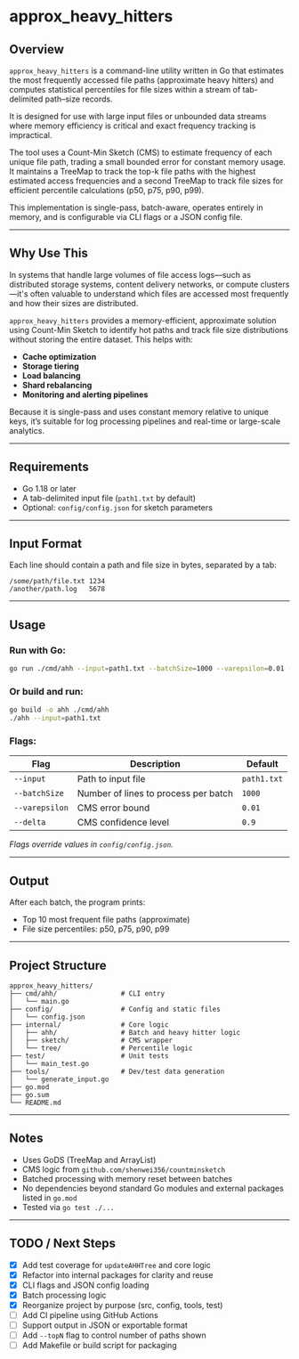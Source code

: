 # approx_heavy_hitters

## Overview

`approx_heavy_hitters` is a command-line utility written in Go that estimates the most frequently accessed file paths (approximate heavy hitters) and computes statistical percentiles for file sizes within a stream of tab-delimited path–size records.

It is designed for use with large input files or unbounded data streams where memory efficiency is critical and exact frequency tracking is impractical.

The tool uses a Count-Min Sketch (CMS) to estimate frequency of each unique file path, trading a small bounded error for constant memory usage. It maintains a TreeMap to track the top-k file paths with the highest estimated access frequencies and a second TreeMap to track file sizes for efficient percentile calculations (p50, p75, p90, p99).

This implementation is single-pass, batch-aware, operates entirely in memory, and is configurable via CLI flags or a JSON config file.

---

## Why Use This

In systems that handle large volumes of file access logs—such as distributed storage systems, content delivery networks, or compute clusters—it's often valuable to understand which files are accessed most frequently and how their sizes are distributed.

`approx_heavy_hitters` provides a memory-efficient, approximate solution using Count-Min Sketch to identify hot paths and track file size distributions without storing the entire dataset. This helps with:

- **Cache optimization**
- **Storage tiering**
- **Load balancing**
- **Shard rebalancing**
- **Monitoring and alerting pipelines**

Because it is single-pass and uses constant memory relative to unique keys, it’s suitable for log processing pipelines and real-time or large-scale analytics.

---

## Requirements

- Go 1.18 or later
- A tab-delimited input file (`path1.txt` by default)
- Optional: `config/config.json` for sketch parameters

---

## Input Format

Each line should contain a path and file size in bytes, separated by a tab:

```
/some/path/file.txt	1234
/another/path.log	5678
```

---

## Usage

### Run with Go:

```bash
go run ./cmd/ahh --input=path1.txt --batchSize=1000 --varepsilon=0.01 --delta=0.9
```

### Or build and run:

```bash
go build -o ahh ./cmd/ahh
./ahh --input=path1.txt
```

### Flags:

| Flag         | Description                             | Default     |
|--------------|-----------------------------------------|-------------|
| `--input`     | Path to input file                      | `path1.txt` |
| `--batchSize` | Number of lines to process per batch    | `1000`      |
| `--varepsilon`| CMS error bound                         | `0.01`      |
| `--delta`     | CMS confidence level                    | `0.9`       |

*Flags override values in `config/config.json`.*

---

## Output

After each batch, the program prints:

- Top 10 most frequent file paths (approximate)
- File size percentiles: p50, p75, p90, p99

---

## Project Structure

```
approx_heavy_hitters/
├── cmd/ahh/                # CLI entry
│   └── main.go
├── config/                 # Config and static files
│   └── config.json
├── internal/               # Core logic
│   ├── ahh/                # Batch and heavy hitter logic
│   ├── sketch/             # CMS wrapper
│   └── tree/               # Percentile logic
├── test/                   # Unit tests
│   └── main_test.go
├── tools/                  # Dev/test data generation
│   └── generate_input.go
├── go.mod
├── go.sum
└── README.md
```

---

## Notes

- Uses GoDS (TreeMap and ArrayList)
- CMS logic from `github.com/shenwei356/countminsketch`
- Batched processing with memory reset between batches
- No dependencies beyond standard Go modules and external packages listed in `go.mod`
- Tested via `go test ./...`

---

## TODO / Next Steps

- [x] Add test coverage for `updateAHHTree` and core logic
- [x] Refactor into internal packages for clarity and reuse
- [x] CLI flags and JSON config loading
- [x] Batch processing logic
- [x] Reorganize project by purpose (src, config, tools, test)
- [ ] Add CI pipeline using GitHub Actions
- [ ] Support output in JSON or exportable format
- [ ] Add `--topN` flag to control number of paths shown
- [ ] Add Makefile or build script for packaging
